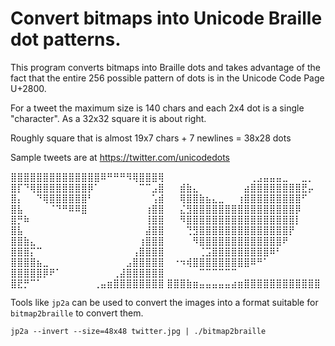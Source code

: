 Convert bitmaps into Unicode Braille dot patterns.
===

This program converts bitmaps into Braille dots and takes advantage
of the fact that the entire 256 possible pattern of dots is in the
Unicode Code Page U+2800.

For a tweet the maximum size is 140 chars and each 2x4 dot is a single
"character".  As a 32x32 square it is about right.

Roughly square that is almost 19x7 chars + 7 newlines = 38x28 dots

Sample tweets are at https://twitter.com/unicodedots

⣿⣿⣿⣿⣿⣿⣿⣿⣿⣿⣿⣿⣿⣿⠿⠛⠛⠛⠻⢿⣿⣿⣿⢿ ⠀⠀⠀⠀⠀⠀⠀⠀⠀⠀⠀⠀⠀⢀⣠⣤⣤⣤⣀⠀⠀⣀⡀
⣿⡏⠙⢿⣿⣿⣿⣿⣿⣿⣿⣿⡿⠁⠀⠀⠀⠀⠀⠀⠉⠉⣠⣿ ⠀⠀⣾⣷⣄⠀⠀⠀⠀⠀⠀⠀⣴⣿⣿⣿⣿⣿⣿⣿⣿⣟⡤
⣿⡄⠀⠀⠙⢿⣿⣿⣿⣿⣿⣿⠃⠀⠀⠀⠀⠀⠀⠀⠀⠀⢡⣾ ⠀⠀⢿⣿⣿⣷⣦⣄⣀⠀⠀⢰⣿⣿⣿⣿⣿⣿⣿⣿⣿⠋
⣿⣧⠀⠀⠀⠀⠈⠙⠛⠿⠿⣿⠀⠀⠀⠀⠀⠀⠀⠀⠀⢰⣿⣿ ⠀⠀⣌⣻⣿⣿⣿⣿⣿⣿⣿⣿⣿⣿⣿⣿⣿⣿⣿⣿⡿
⣿⡛⠷⠀⠀⠀⠀⠀⠀⠀⠀⠀⠀⠀⠀⠀⠀⠀⠀⠀⠀⢸⣿⣿ ⠀⠀⠻⣿⣿⣿⣿⣿⣿⣿⣿⣿⣿⣿⣿⣿⣿⣿⣿⣿⡇
⣿⣧⠀⠀⠀⠀⠀⠀⠀⠀⠀⠀⠀⠀⠀⠀⠀⠀⠀⠀⠀⣼⣿⣿ ⠀⠀⠀⢙⣻⣿⣿⣿⣿⣿⣿⣿⣿⣿⣿⣿⣿⣿⣿⡟
⣿⣿⣷⣄⠀⠀⠀⠀⠀⠀⠀⠀⠀⠀⠀⠀⠀⠀⠀⠀⢰⣿⣿⣿ ⠀⠀⠀⠀⠻⣿⣿⣿⣿⣿⣿⣿⣿⣿⣿⣿⣿⣿⠟
⣿⣿⣿⡍⠉⠀⠀⠀⠀⠀⠀⠀⠀⠀⠀⠀⠀⠀⠀⢠⣿⣿⣿⣿ ⠀⠀⠀⠀⠀⢈⣩⣿⣿⣿⣿⣿⣿⣿⣿⣿⠿⠃
⣿⣿⣿⣿⣦⣀⠀⠀⠀⠀⠀⠀⠀⠀⠀⠀⠀⠀⣠⣿⣿⣿⣿⣿ ⠀⠐⠲⢾⣿⣿⣿⣿⣿⣿⣿⣿⣿⠿⠛⠁
⣿⣿⣿⣿⣿⡿⠟⠁⠀⠀⠀⠀⠀⠀⠀⠀⢀⣼⣿⣿⣿⣿⣿⣿ ⠀⠀⠀⠀⠀⠉⠉⠉⠉⠉⠉
⣿⣟⡛⠉⠁⠀⠀⠀⠀⠀⠀⠀⠀⢀⣤⣶⣿⣿⣿⣿⣿⣿⣿⣿
⣿⣿⣿⣷⣶⣤⣤⣤⣤⣤⣴⣶⣿⣿⣿⣿⣿⣿⣿⣿⣿⣿⣿⣿

Tools like `jp2a` can be used to convert the images into a format
suitable for `bitmap2braille` to convert them.

    jp2a --invert --size=48x48 twitter.jpg | ./bitmap2braille
